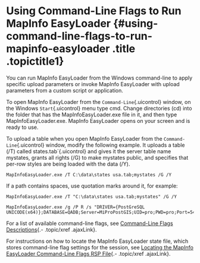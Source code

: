 Using Command-Line Flags to Run MapInfo EasyLoader {#using-command-line-flags-to-run-mapinfo-easyloader .title .topictitle1}
==================================================

You can run MapInfo EasyLoader from the Windows command-line to apply specific upload parameters or invoke MapInfo EasyLoader with upload parameters from a custom script or application.

To open MapInfo EasyLoader from the `Command-Line`{.uicontrol} window, on the Windows `Start`{.uicontrol} menu type cmd. Change directories (cd) into the folder that has the MapInfoEasyLoader.exe file in it, and then type MapInfoEasyLoader.exe. MapInfo EasyLoader opens on your screen and is ready to use.

To upload a table when you open MapInfo EasyLoader from the `Command-Line`{.uicontrol} window, modify the following example. It uploads a table (/T) called <span class="ph filepath">states.tab`{.uicontrol} and gives it the server table name mystates, grants all rights (/G) to make mystates public, and specifies that per-row styles are being loaded with the data (/Y).

``` {.pre .codeblock}
MapInfoEasyLoader.exe /T C:\data\states usa.tab;mystates /G /Y
```

If a path contains spaces, use quotation marks around it, for example:

``` {.pre .codeblock}
MapInfoEasyLoader.exe /T "C:\data\states usa.tab;mystates" /G /Y
```

``` {.pre .codeblock}
MapInfoEasyLoader.exe /g /P R /s "DRIVER={PostGreSQL UNICODE(x64)};DATABASE=QADB;Server=MiProPostGIS;UID=pro;PWD=pro;Port=5432"
```

For a list of available command-line flags, see [Command-Line Flags Descriptions](guide/productivity/commandlineflags.html){.- .topic/xref .ajaxLink}.

For instructions on how to locate the MapInfo EasyLoader state file, which stores command-line flag settings for the session, see [Locating the MapInfo EasyLoader Command-Line Flags RSP File](guide/productivity/locatingrspfile.html){.- .topic/xref .ajaxLink}.

